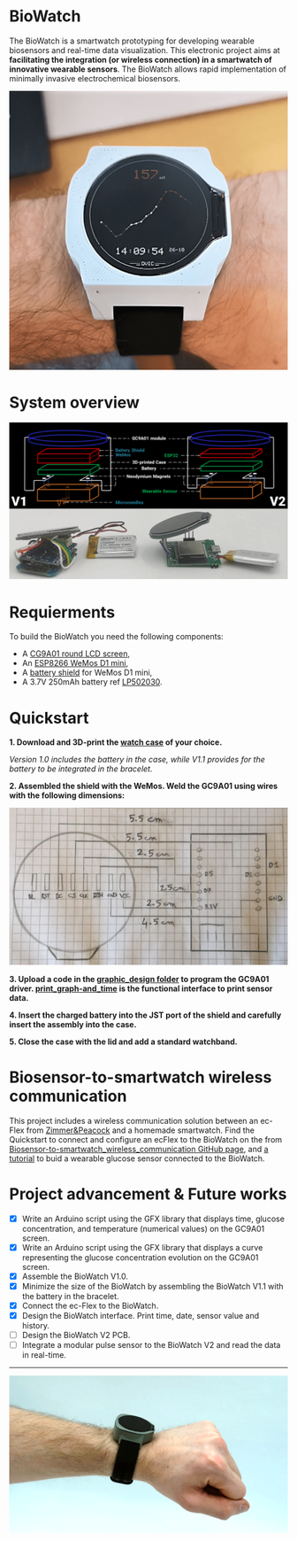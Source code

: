 # BioWatch
The BioWatch is a smartwatch prototyping for developing wearable biosensors and real-time data visualization. This electronic project aims at **facilitating the integration (or wireless connection) in a smartwatch of innovative wearable sensors**. The BioWatch allows rapid implementation of minimally invasive electrochemical biosensors. 

<p align="center">
  <img src=https://github.com/DeVinci-Innovation-Center/BioWatch/blob/main/images/bioWatch-V1.0.png?raw=true "BioWatch V1.0">
</p>

# System overview

<p align="center">
  <img src=https://github.com/DeVinci-Innovation-Center/BioWatch/blob/main/images/BioWatch-V1-V2-schemes.png?raw=true "BioWatch V1 and V2 overview">
</p>

# Requierments

To build the BioWatch you need the following components:
* A [CG9A01 round LCD screen](https://www.kubii.fr/ecrans-supports/3242-ecran-rond-lcd-1-28-pouces-3272496305625.html),
* An [ESP8266 WeMos D1 mini](https://www.amazon.fr/ESP8266-ESP-12F-D%C3%A9veloppement-NodeMCU-Compatible/dp/B093G72SHN/ref=sr_1_2?__mk_fr_FR=%C3%85M%C3%85%C5%BD%C3%95%C3%91&crid=3EZYZ6R68PT6Z&keywords=wemos%2Bd1%2Bmini&qid=1677507885&s=electronics&sprefix=wemos%2Bd1%2Bmini%2Celectronics%2C98&sr=1-2&th=1),
* A [battery shield](https://www.amazon.fr/AZDelivery-Batterie-lithium-Arduino-incluant/dp/B07XG817P8/ref=sr_1_1?__mk_fr_FR=%C3%85M%C3%85%C5%BD%C3%95%C3%91&crid=QAPOVML7V5FP&keywords=wemos+d1+mini+battery+shield&qid=1677508193&s=electronics&sprefix=wemos+d1+mini+battery+shield%2Celectronics%2C97&sr=1-1-catcorr) for WeMos D1 mini,
* A 3.7V 250mAh battery ref [LP502030](https://www.amazon.fr/EEMB-Batterie-Rechargeable-Navigation-Enregistreur/dp/B08FD3V6TF).
  
# Quickstart

**1. Download and 3D-print the [watch case](https://github.com/DeVinci-Innovation-Center/BioWatch/tree/main/hardware) of your choice.** 

*Version 1.0 includes the battery in the case, while V1.1 provides for the battery to be integrated in the bracelet.*

**2. Assembled the shield with the WeMos. Weld the GC9A01 using wires with the following dimensions:**
<p align="center">
  <img src=https://github.com/DeVinci-Innovation-Center/BioWatch/blob/main/images/CG9A01-to-WeMos.jpeg?raw=true "Assembling the GC9A01 with the WeMos">
</p>

**3. Upload a code in the [graphic_design folder](https://github.com/DeVinci-Innovation-Center/BioWatch/tree/main/ecflex-to-biowatch_wireless_communication/biowatch_client/graphic_design) to program the GC9A01 driver. [print_graph-and_time](https://github.com/DeVinci-Innovation-Center/BioWatch/tree/main/ecflex-to-biowatch_wireless_communication/biowatch_client/graphic_design/print_graph_and_time) is the functional interface to print sensor data.**

**4. Insert the charged battery into the JST port of the shield and carefully insert the assembly into the case.**

**5. Close the case with the lid and add a standard watchband.**


# Biosensor-to-smartwatch wireless communication
This project includes a wireless communication solution between an ec-Flex from [Zimmer&Peacock](https://www.zimmerpeacocktech.com/products/) and a homemade smartwatch. Find the Quickstart to connect and configure an ecFlex to the BioWatch on the from [Biosensor-to-smartwatch_wireless_communication GitHub page](https://github.com/DeVinci-Innovation-Center/Biosensor-to-smartwatch_wireless_communication), and [a tutorial](https://dvic.devinci.fr/tutorial/glucose-biosensor) to buid a wearable glucose sensor connected to the BioWatch.


# Project advancement & Future works

- [x] Write an Arduino script using the GFX library that displays time, glucose concentration, and temperature (numerical values) on the GC9A01 screen.
- [x] Write an Arduino script using the GFX library that displays a curve representing the glucose concentration evolution on the GC9A01 screen.
- [x] Assemble the BioWatch V1.0.
- [x] Minimize the size of the BioWatch by assembling the BioWatch V1.1 with the battery in the bracelet. 
- [x] Connect the ec-Flex to the BioWatch.
- [x] Design the BioWatch interface. Print time, date, sensor value and history.
- [ ] Design the BioWatch V2 PCB.
- [ ] Integrate a modular pulse sensor to the BioWatch V2 and read the data in real-time.

***

<p align="center">
  <img src=https://github.com/DeVinci-Innovation-Center/BioWatch/blob/main/images/BioWatch-photo-white-box-profil.png?raw=true>
</p>